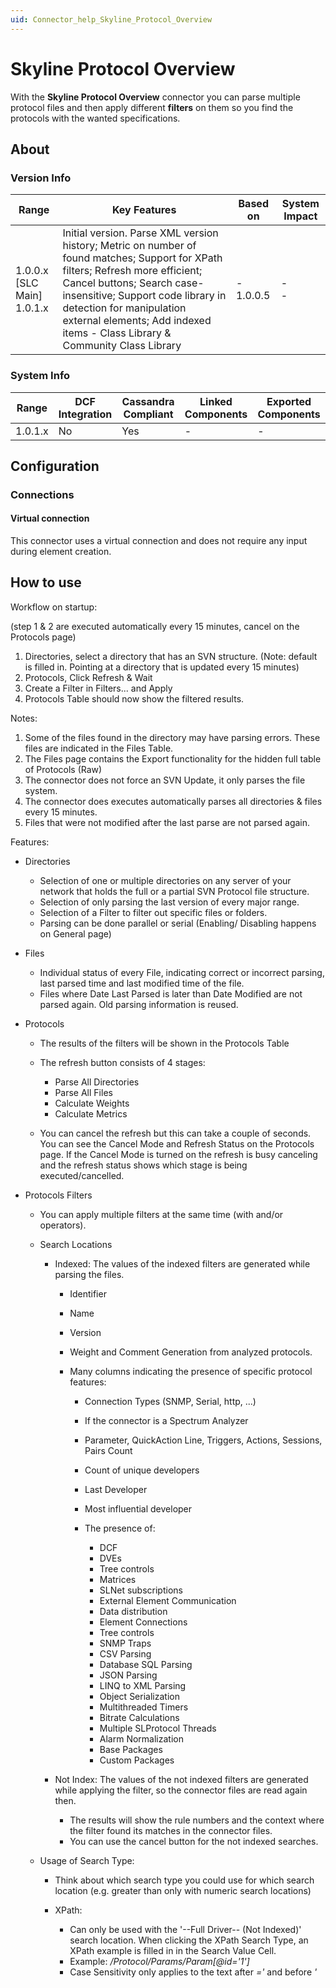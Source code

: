 ```yaml
---
uid: Connector_help_Skyline_Protocol_Overview
---
```


# Skyline Protocol Overview

With the **Skyline Protocol Overview** connector you can parse multiple protocol files and then apply different **filters** on them so you find the protocols with the wanted specifications.

## About

### Version Info

| Range | Key Features | Based on | System Impact |
|--|--|--|--|
| 1.0.0.x [SLC Main]<br> 1.0.1.x | Initial version. Parse XML version history; Metric on number of found matches; Support for XPath filters; Refresh more efficient; Cancel buttons; Search case-insensitive; Support code library in detection for manipulation external elements; Add indexed items - Class Library & Community Class Library | - 1.0.0.5 | - <br>- |

### System Info

| Range     | DCF Integration     | Cassandra Compliant     | Linked Components     | Exported Components     |
|-----------|---------------------|-------------------------|-----------------------|-------------------------|
| 1.0.1.x   | No                  | Yes                     | -                     | -                       |

## Configuration

### Connections

#### Virtual connection

This connector uses a virtual connection and does not require any input during element creation.

## How to use

Workflow on startup:

(step 1 & 2 are executed automatically every 15 minutes, cancel on the Protocols page)

1. Directories, select a directory that has an SVN structure. (Note: default is filled in. Pointing at a directory that is updated every 15 minutes)
1. Protocols, Click Refresh & Wait
1. Create a Filter in Filters... and Apply
1. Protocols Table should now show the filtered results.

Notes:

1. Some of the files found in the directory may have parsing errors. These files are indicated in the Files Table.
1. The Files page contains the Export functionality for the hidden full table of Protocols (Raw)
1. The connector does not force an SVN Update, it only parses the file system.
1. The connector does executes automatically parses all directories & files every 15 minutes.
1. Files that were not modified after the last parse are not parsed again.

Features:

- Directories

  - Selection of one or multiple directories on any server of your network that holds the full or a partial SVN Protocol file structure.
  - Selection of only parsing the last version of every major range.
  - Selection of a Filter to filter out specific files or folders.
  - Parsing can be done parallel or serial (Enabling/ Disabling happens on General page)

- Files

  - Individual status of every File, indicating correct or incorrect parsing, last parsed time and last modified time of the file.
  - Files where Date Last Parsed is later than Date Modified are not parsed again. Old parsing information is reused.

- Protocols

  - The results of the filters will be shown in the Protocols Table

  - The refresh button consists of 4 stages:

    - Parse All Directories
    - Parse All Files
    - Calculate Weights
    - Calculate Metrics

  - You can cancel the refresh but this can take a couple of seconds. You can see the Cancel Mode and Refresh Status on the Protocols page. If the Cancel Mode is turned on the refresh is busy canceling and the refresh status shows which stage is being executed/cancelled.

- Protocols Filters

  - You can apply multiple filters at the same time (with and/or operators).

  - Search Locations

    - Indexed: The values of the indexed filters are generated while parsing the files.

      - Identifier

      - Name

      - Version

      - Weight and Comment Generation from analyzed protocols.

      - Many columns indicating the presence of specific protocol features:

        - Connection Types (SNMP, Serial, http, ...)

        - If the connector is a Spectrum Analyzer

        - Parameter, QuickAction Line, Triggers, Actions, Sessions, Pairs Count

        - Count of unique developers

        - Last Developer

        - Most influential developer

        - The presence of:

          - DCF
          - DVEs
          - Tree controls
          - Matrices
          - SLNet subscriptions
          - External Element Communication
          - Data distribution
          - Element Connections
          - Tree controls
          - SNMP Traps
          - CSV Parsing
          - Database SQL Parsing
          - JSON Parsing
          - LINQ to XML Parsing
          - Object Serialization
          - Multithreaded Timers
          - Bitrate Calculations
          - Multiple SLProtocol Threads
          - Alarm Normalization
          - Base Packages
          - Custom Packages

    - Not Index: The values of the not indexed filters are generated while applying the filter, so the connector files are read again then.

      - The results will show the rule numbers and the context where the filter found its matches in the connector files.
      - You can use the cancel button for the not indexed searches.

  - Usage of Search Type:

    - Think about which search type you could use for which search location (e.g. greater than only with numeric search locations)

    - XPath:

      - Can only be used with the '--Full Driver-- (Not Indexed)' search location. When clicking the XPath Search Type, an XPath example is filled in in the Search Value Cell.
      - Example: */Protocol/Params/Param\[@id='1'\]*
      - Case Sensitivity only applies to the text after *='* and before *'*
